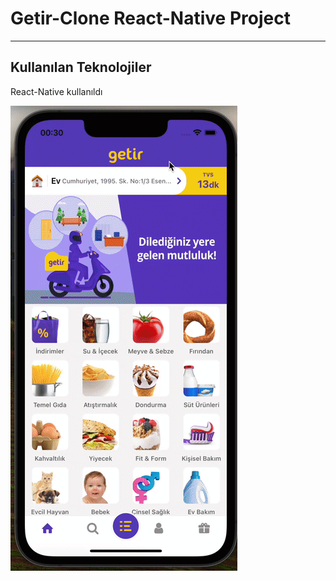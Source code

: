<h1>Getir-Clone React-Native Project</h1>

<hr>

<h2>Kullanılan Teknolojiler</h2>

<p>React-Native kullanıldı</p>

![](assets/gif/screen-1.gif)
